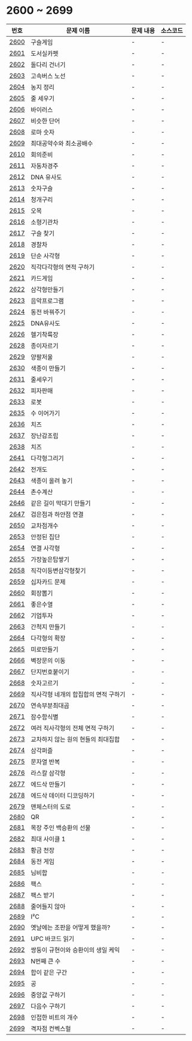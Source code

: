 # 2600 ~ 2699

번호 | 문제 이름 | 문제 내용 | 소스코드
--- | --- | --- | ---
[2600](https://www.acmicpc.net/problem/2600) | 구슬게임 | - | -
[2601](https://www.acmicpc.net/problem/2601) | 도서실카펫 | - | -
[2602](https://www.acmicpc.net/problem/2602) | 돌다리 건너기 | - | -
[2603](https://www.acmicpc.net/problem/2603) | 고속버스 노선 | - | -
[2604](https://www.acmicpc.net/problem/2604) | 농지 정리 | - | -
[2605](https://www.acmicpc.net/problem/2605) | 줄 세우기 | - | -
[2606](https://www.acmicpc.net/problem/2606) | 바이러스 | - | -
[2607](https://www.acmicpc.net/problem/2607) | 비슷한 단어 | - | -
[2608](https://www.acmicpc.net/problem/2608) | 로마 숫자 | - | -
[2609](https://www.acmicpc.net/problem/2609) | 최대공약수와 최소공배수 | - | -
[2610](https://www.acmicpc.net/problem/2610) | 회의준비 | - | -
[2611](https://www.acmicpc.net/problem/2611) | 자동차경주 | - | -
[2612](https://www.acmicpc.net/problem/2612) | DNA 유사도 | - | -
[2613](https://www.acmicpc.net/problem/2613) | 숫자구슬 | - | -
[2614](https://www.acmicpc.net/problem/2614) | 청개구리 | - | -
[2615](https://www.acmicpc.net/problem/2615) | 오목 | - | -
[2616](https://www.acmicpc.net/problem/2616) | 소형기관차 | - | -
[2617](https://www.acmicpc.net/problem/2617) | 구슬 찾기 | - | -
[2618](https://www.acmicpc.net/problem/2618) | 경찰차 | - | -
[2619](https://www.acmicpc.net/problem/2619) | 단순 사각형 | - | -
[2620](https://www.acmicpc.net/problem/2620) | 직각다각형의 면적 구하기 | - | -
[2621](https://www.acmicpc.net/problem/2621) | 카드게임 | - | -
[2622](https://www.acmicpc.net/problem/2622) | 삼각형만들기 | - | -
[2623](https://www.acmicpc.net/problem/2623) | 음악프로그램 | - | -
[2624](https://www.acmicpc.net/problem/2624) | 동전 바꿔주기 | - | -
[2625](https://www.acmicpc.net/problem/2625) | DNA유사도 | - | -
[2626](https://www.acmicpc.net/problem/2626) | 헬기착륙장 | - | -
[2628](https://www.acmicpc.net/problem/2628) | 종이자르기 | - | -
[2629](https://www.acmicpc.net/problem/2629) | 양팔저울 | - | -
[2630](https://www.acmicpc.net/problem/2630) | 색종이 만들기 | - | -
[2631](https://www.acmicpc.net/problem/2631) | 줄세우기 | - | -
[2632](https://www.acmicpc.net/problem/2632) | 피자판매 | - | -
[2633](https://www.acmicpc.net/problem/2633) | 로봇 | - | -
[2635](https://www.acmicpc.net/problem/2635) | 수 이어가기 | - | -
[2636](https://www.acmicpc.net/problem/2636) | 치즈 | - | -
[2637](https://www.acmicpc.net/problem/2637) | 장난감조립 | - | -
[2638](https://www.acmicpc.net/problem/2638) | 치즈 | - | -
[2641](https://www.acmicpc.net/problem/2641) | 다각형그리기 | - | -
[2642](https://www.acmicpc.net/problem/2642) | 전개도 | - | -
[2643](https://www.acmicpc.net/problem/2643) | 색종이 올려 놓기 | - | -
[2644](https://www.acmicpc.net/problem/2644) | 촌수계산 | - | -
[2646](https://www.acmicpc.net/problem/2646) | 같은 길이 막대기 만들기 | - | -
[2647](https://www.acmicpc.net/problem/2647) | 검은점과 하얀점 연결 | - | -
[2650](https://www.acmicpc.net/problem/2650) | 교차점개수 | - | -
[2653](https://www.acmicpc.net/problem/2653) | 안정된 집단 | - | -
[2654](https://www.acmicpc.net/problem/2654) | 연결 사각형 | - | -
[2655](https://www.acmicpc.net/problem/2655) | 가장높은탑쌓기 | - | -
[2658](https://www.acmicpc.net/problem/2658) | 직각이등변삼각형찾기 | - | -
[2659](https://www.acmicpc.net/problem/2659) | 십자카드 문제 | - | -
[2660](https://www.acmicpc.net/problem/2660) | 회장뽑기 | - | -
[2661](https://www.acmicpc.net/problem/2661) | 좋은수열 | - | -
[2662](https://www.acmicpc.net/problem/2662) | 기업투자 | - | -
[2663](https://www.acmicpc.net/problem/2663) | 간척지 만들기 | - | -
[2664](https://www.acmicpc.net/problem/2664) | 다각형의 확장 | - | -
[2665](https://www.acmicpc.net/problem/2665) | 미로만들기 | - | -
[2666](https://www.acmicpc.net/problem/2666) | 벽장문의 이동 | - | -
[2667](https://www.acmicpc.net/problem/2667) | 단지번호붙이기 | - | -
[2668](https://www.acmicpc.net/problem/2668) | 숫자고르기 | - | -
[2669](https://www.acmicpc.net/problem/2669) | 직사각형 네개의 합집합의 면적 구하기 | - | -
[2670](https://www.acmicpc.net/problem/2670) | 연속부분최대곱 | - | -
[2671](https://www.acmicpc.net/problem/2671) | 잠수함식별 | - | -
[2672](https://www.acmicpc.net/problem/2672) | 여러 직사각형의 전체 면적 구하기 | - | -
[2673](https://www.acmicpc.net/problem/2673) | 교차하지 않는 원의 현들의 최대집합 | - | -
[2674](https://www.acmicpc.net/problem/2674) | 삼각퍼즐 | - | -
[2675](https://www.acmicpc.net/problem/2675) | 문자열 반복 | - | -
[2676](https://www.acmicpc.net/problem/2676) | 라스칼 삼각형 | - | -
[2677](https://www.acmicpc.net/problem/2677) | 에드삭 만들기 | - | -
[2678](https://www.acmicpc.net/problem/2678) | 에드삭 데이터 디코딩하기 | - | -
[2679](https://www.acmicpc.net/problem/2679) | 맨체스터의 도로 | - | -
[2680](https://www.acmicpc.net/problem/2680) | QR | - | -
[2681](https://www.acmicpc.net/problem/2681) | 목장 주인 백승환의 선물 | - | -
[2682](https://www.acmicpc.net/problem/2682) | 최대 사이클 1 | - | -
[2683](https://www.acmicpc.net/problem/2683) | 황금 천장 | - | -
[2684](https://www.acmicpc.net/problem/2684) | 동전 게임 | - | -
[2685](https://www.acmicpc.net/problem/2685) | 님비합 | - | -
[2686](https://www.acmicpc.net/problem/2686) | 팩스 | - | -
[2687](https://www.acmicpc.net/problem/2687) | 팩스 받기 | - | -
[2688](https://www.acmicpc.net/problem/2688) | 줄어들지 않아 | - | -
[2689](https://www.acmicpc.net/problem/2689) | I²C | - | -
[2690](https://www.acmicpc.net/problem/2690) | 옛날에는 조판을 어떻게 했을까? | - | -
[2691](https://www.acmicpc.net/problem/2691) | UPC 바코드 읽기 | - | -
[2692](https://www.acmicpc.net/problem/2692) | 쌍둥이 규현이와 승환이의 생일 케익 | - | -
[2693](https://www.acmicpc.net/problem/2693) | N번째 큰 수 | - | -
[2694](https://www.acmicpc.net/problem/2694) | 합이 같은 구간 | - | -
[2695](https://www.acmicpc.net/problem/2695) | 공 | - | -
[2696](https://www.acmicpc.net/problem/2696) | 중앙값 구하기 | - | -
[2697](https://www.acmicpc.net/problem/2697) | 다음수 구하기 | - | -
[2698](https://www.acmicpc.net/problem/2698) | 인접한 비트의 개수 | - | -
[2699](https://www.acmicpc.net/problem/2699) | 격자점 컨벡스헐 | - | -
